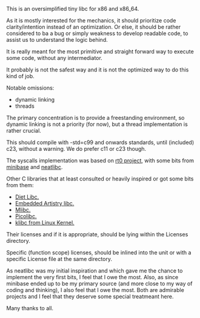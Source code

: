 This is an oversimplified tiny libc for x86 and x86_64.

As it is mostly interested for the mechanics, it should prioritize code clarity/intention
instead of an optimization. Or else, it should be rather considered to ba a bug or simply
weakness to develop readable code, to assist us to understand the logic behind.

It is really meant for the most primitive and straight forward way to execute some code,
without any intermediator.

It probably is not the safest way and it is not the optimized way to do this kind of job.

Notable omissions:
  - dynamic linking
  - threads

The primary concentration is to provide a freestanding environment, so dynamic linking is
not a priority (for now), but a thread implementation is rather crucial.

This should compile with -std=c99 and onwards standards, until (included) c23, without a
warning. We do prefer c11 or c23 though.

The syscalls implementation was based on [rt0 project](https://github.com/lpsantil/rt0), with some bits from
[minibase](https://github.com/arsv/minibase) and [neatlibc](https://github.com/aligrudi/neatlibc).

Other C libraries that at least consulted or heavily inspired or got some bits from them:

* [Diet Libc.](http://www.fefe.de/dietlibc)
* [Embedded Artistry libc.](https://github.com/embeddedartistry/libc)
* [Mlibc.](https://github.com/managarm/mlibc)
* [Picolibc.](https://github.com/picolibc/picolibc)
* [klibc from Linux Kernel.](https://git.kernel.org/pub/scm/libs/klibc/klibc.git)

Their licenses and if it is appropriate, should be lying within the Licenses directory.

Specific (function scope) licenses, should be inlined into the unit or with a specific
License file at the same directory.

As neatlibc was my initial inspiration and which gave me the chance to implement the very
first bits, I feel that I owe the most. Also, as since minibase ended up to be my primary
source (and more close to my way of coding and thinking), I also feel that I owe the most.
Both are admirable projects and I feel that they deserve some special treatmeant here.

Many thanks to all.
